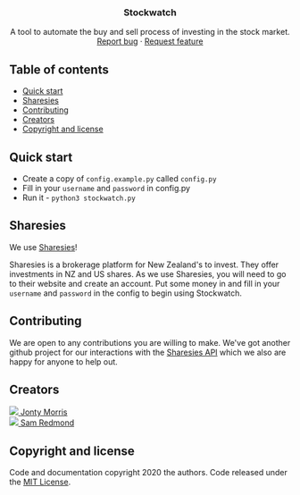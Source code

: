 
<p align="center">

  <h3 align="center">Stockwatch</h3>

  <p align="center">
    A tool to automate the buy and sell process of investing in the stock market.
    <br>
    <a href="https://github.com/jontymorris/stockwatch/issues/new?template=bug.md">Report bug</a>
    ·
    <a href="https://github.com/jontymorris/stockwatch/issues/new?template=feature.md&labels=feature">Request feature</a>
  </p>
</p>


## Table of contents

- [Quick start](#quick-start)
- [Sharesies](#sharesies)
- [Contributing](#contributing)
- [Creators](#creators)
- [Copyright and license](#copyright-and-license)


## Quick start

- Create a copy of `config.example.py` called `config.py`
- Fill in your `username` and `password` in config.py
- Run it - `python3 stockwatch.py`

## Sharesies

We use [Sharesies](https://www.sharesies.nz/)!

Sharesies is a brokerage platform for New Zealand's to invest. They offer investments in NZ and US shares. As we use Sharesies, you will need to go to their website and create an account. Put some money in and fill in your `username` and `password` in the config to begin using Stockwatch.


## Contributing
We are open to any contributions you are willing to make. We've got another github project for our interactions with the [Sharesies API](https://github.com/jontymorris/Sharesies-API) which we also are happy for anyone to help out.

## Creators

<span>
<a href="https://github.com/jontymorris">
  <img src="https://github.com/jontymorris.png?size=50">
  Jonty Morris
  </span>
</a>

<br>

<span>
<a href="https://github.com/ctrlsam">
  <img src="https://github.com/ctrlsam.png?size=50">
  Sam Redmond
</a>
</span>


## Copyright and license

Code and documentation copyright 2020 the authors. Code released under the [MIT License](https://github.com/jontymorris/StockWatch/blob/master/LICENSE).